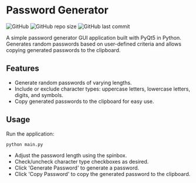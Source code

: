 # Password Generator

![GitHub](https://img.shields.io/github/license/iamajraj/PasswordGeneratorPyQt5)
![GitHub repo size](https://img.shields.io/github/repo-size/iamajraj/PasswordGeneratorPyQt5)
![GitHub last commit](https://img.shields.io/github/last-commit/iamajraj/PasswordGeneratorPyQt5)

A simple password generator GUI application built with PyQt5 in Python. Generates random passwords based on user-defined criteria and allows copying generated passwords to the clipboard.

## Features

- Generate random passwords of varying lengths.
- Include or exclude character types: uppercase letters, lowercase letters, digits, and symbols.
- Copy generated passwords to the clipboard for easy use.

## Usage

Run the application:

```bash
python main.py
```

- Adjust the password length using the spinbox.
- Check/uncheck character type checkboxes as desired.
- Click 'Generate Password' to generate a password.
- Click 'Copy Password' to copy the generated password to the clipboard.
